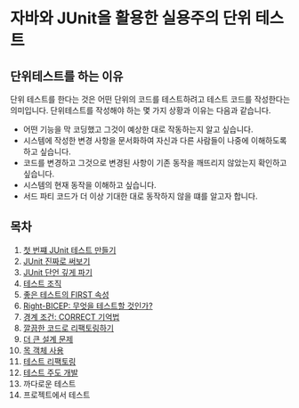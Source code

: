 # 자바와 JUnit을 활용한 실용주의 단위 테스트

## 단위테스트를 하는 이유

단위 테스트를 한다는 것은 어떤 단위의 코드를 테스트하려고 테스트 코드를 작성한다는 의미입니다. 단위테스트를 작성해야 하는 몇 가지 상황과 이유는 다음과 같습니다.

- 어떤 기능을 막 코딩했고 그것이 예상한 대로 작동하는지 알고 싶습니다.
- 시스템에 작성한 변경 사항을 문서화하여 자신과 다른 사람들이 나중에 이해하도록 하고 싶습니다.
- 코드를 변경하고 그것으로 변경된 사항이 기존 동작을 깨뜨리지 않았는지 확인하고 싶습니다.
- 시스템의 현재 동작을 이해하고 싶습니다.
- 서드 파티 코드가 더 이상 기대한 대로 동작하지 않을 떄를 알고자 합니다. 

## 목차 

1. [첫 번쨰 JUnit 테스트 만들기](./chap01/summary.md)
2. [JUnit 진짜로 써보기](./chap02/summary.md)
3. [JUnit 단언 깊게 파기](./chap03/summary.md)
4. [테스트 조직](./chap04/summary.md)
5. [좋은 테스트의 FIRST 속성](./chap05/summary.md)
6. [Right-BICEP: 무엇을 테스트할 것인가?](./chap06/summary.md)
7. [경계 조건: CORRECT 기억법](./chap07/summary.md)
8. [깔끔한 코드로 리팩토링하기](./chap08/summary.md)
9. [더 큰 설계 문제](./chap09/summary.md)
10. [목 객체 사용](./chap10/summary.md)
11. [테스트 리팩토링](./chap11/summary.md)
12. [테스트 주도 개발](./chap12/summary.md)
13. 까다로운 테스트
14. 프로젝트에서 테스트

